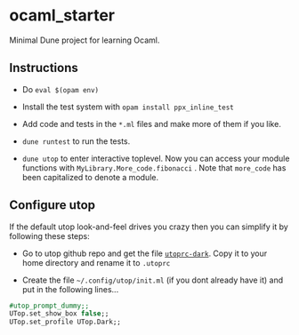 # ocaml_starter
Minimal Dune project for learning Ocaml.

## Instructions

- Do ```eval $(opam env)``` 

- Install the test system with ```opam install ppx_inline_test```

- Add code and tests in the ```*.ml``` files and make more of them if you like.

- ```dune runtest``` to run the tests.

- ```dune utop``` to enter interactive toplevel. Now you can 
access your module functions with ```MyLibrary.More_code.fibonacci``` . 
Note that ```more_code``` has been capitalized to denote a module.

## Configure utop

If the default utop look-and-feel drives you crazy then you can simplify it by following these steps:

- Go to utop github repo and get the file [```utoprc-dark```](https://github.com/ocaml-community/utop/blob/master/utoprc-dark). Copy it to your home directory and rename it to ```.utoprc```

- Create the file ```~/.config/utop/init.ml``` (if you dont already have it) and put in the following lines...

```ocaml 
#utop_prompt_dummy;; 
UTop.set_show_box false;;
UTop.set_profile UTop.Dark;;
```
